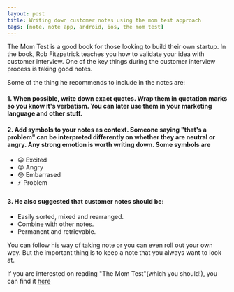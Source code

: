 ```yaml
---
layout: post
title: Writing down customer notes using the mom test approach
tags: [note, note app, android, ios, the mom test]
---
```


The Mom Test is a good book for those looking to build their own startup. 
In the book, Rob Fitzpatrick teaches you how to validate your idea with customer interview.
One of the key things during the customer interview process is taking good notes.

Some of the thing he recommends to include in the notes are:
#### 1. When possible, write down exact quotes. Wrap them in quotation marks so you know it's verbatism. You can later use them in your marketing language and other stuff.


#### 2. Add symbols to your notes as context. Someone saying "that's a problem" can be interpreted differently on whether they are neutral or angry. Any strong emotion is worth writing down. Some symbols are
- &#128512; Excited
- &#128545; Angry
- &#128563; Embarrased
- &#9889; Problem


#### 3. He also suggested that customer notes should be:
- Easily sorted, mixed and rearranged.
- Combine with other notes.
- Permanent and retrievable.

You can follow his way of taking note or you can even roll out your own way. But the important thing is to keep a note that you always want to look at.

If you are interested on reading "The Mom Test"(which you should!), you can find it [here](http://momtestbook.com)


